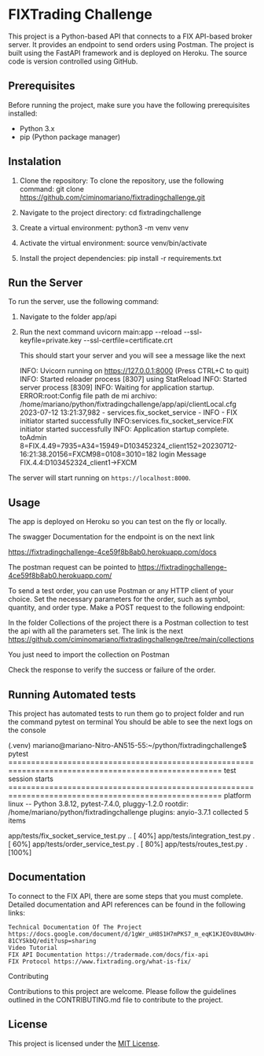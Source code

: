 # FIXTrading Challenge

This project is a Python-based API that connects 
to a FIX API-based broker server. 
It provides an endpoint to send orders using Postman.
The project is built using the FastAPI framework and is deployed on Heroku. 
The source code is version controlled using GitHub.

## Prerequisites

Before running the project, make sure you have the following prerequisites installed:

- Python 3.x
- pip (Python package manager)
## Instalation


1. Clone the repository:
To clone the repository, use the following command: 
  git clone https://github.com/ciminomariano/fixtradingchallenge.git

2. Navigate to the project directory:
   cd fixtradingchallenge
3. Create a virtual environment:
   python3 -m venv venv
4. Activate the virtual environment:
   source venv/bin/activate
5. Install the project dependencies:
   pip install -r requirements.txt


## Run the Server

To run the server, use the following command:

1. Navigate to the folder app/api
2. Run the next command
   uvicorn main:app --reload --ssl-keyfile=private.key --ssl-certfile=certificate.crt


   This should start your server and you will see a message like the next

    INFO:     Uvicorn running on https://127.0.0.1:8000 (Press CTRL+C to quit)
    INFO:     Started reloader process [8307] using StatReload
    INFO:     Started server process [8309]
    INFO:     Waiting for application startup.
    ERROR:root:Config file path de mi archivo: /home/mariano/python/fixtradingchallenge/app/api/clientLocal.cfg
    2023-07-12 13:21:37,982 - services.fix_socket_service - INFO - FIX initiator started successfully
    INFO:services.fix_socket_service:FIX initiator started successfully
    INFO:     Application startup complete.
     toAdmin 8=FIX.4.49=7935=A34=15949=D103452324_client152=20230712-16:21:38.20156=FXCM98=0108=3010=182
     login Message FIX.4.4:D103452324_client1->FXCM

The server will start running on `https://localhost:8000`.

## Usage

The app is deployed on Heroku so you can test on the fly or
locally.

The swagger Documentation for the endpoint is on the next link

https://fixtradingchallenge-4ce59f8b8ab0.herokuapp.com/docs

The postman request can be pointed to
https://fixtradingchallenge-4ce59f8b8ab0.herokuapp.com/

To send a test order, you can use Postman or any HTTP client of your choice.
Set the necessary parameters for the order, such as symbol, quantity, and order type. 
Make a POST request to the following endpoint:

In the folder Collections of the project there is a Postman
collection to test the api with all the parameters set.
The link is the next
https://github.com/ciminomariano/fixtradingchallenge/tree/main/collections

You just need to import the collection on Postman

Check the response to verify the success or failure of the order.
## Running Automated tests

This project has automated tests to run them
go to project folder and run the command
pytest on terminal
You should be able to see the next logs on the console

(.venv) mariano@mariano-Nitro-AN515-55:~/python/fixtradingchallenge$ pytest
===================================================================================================== test session starts =====================================================================================================
platform linux -- Python 3.8.12, pytest-7.4.0, pluggy-1.2.0
rootdir: /home/mariano/python/fixtradingchallenge
plugins: anyio-3.7.1
collected 5 items                                                                                                                                                                                                             

app/tests/fix_socket_service_test.py ..                                                                                                                                                                                 [ 40%]
app/tests/integration_test.py .                                                                                                                                                                                         [ 60%]
app/tests/order_service_test.py .                                                                                                                                                                                       [ 80%]
app/tests/routes_test.py .                                                                                                                                                                                              [100%]



## Documentation


To connect to the FIX API, there are some steps that you must complete. Detailed documentation and API references can be found in the following links:

    
    Technical Documentation Of The Project https://docs.google.com/document/d/1gWr_uH8S1H7mPKS7_m_eqK1KJEOv8UwUHv-81CYSkbQ/edit?usp=sharing
    Video Tutorial 
    FIX API Documentation https://tradermade.com/docs/fix-api
    FIX Protocol https://www.fixtrading.org/what-is-fix/

Contributing

Contributions to this project are welcome. Please follow the guidelines outlined in the CONTRIBUTING.md file to contribute to the project.

## License

This project is licensed under the [MIT License](LICENSE).